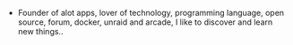 - Founder of alot apps, lover of technology, programming language, open source, forum, docker, unraid and arcade, I like to discover and learn new things..
  <br>

























































































































































































































































































































































































































































































































































































